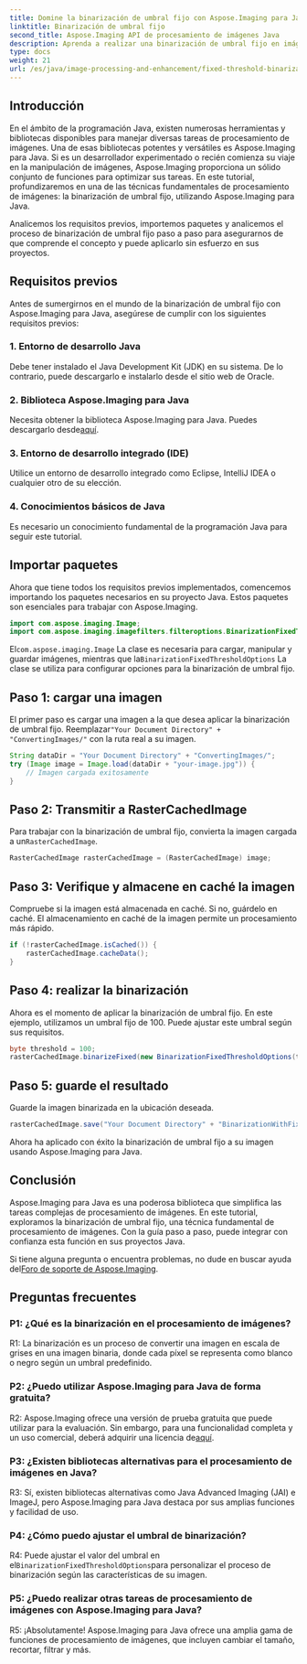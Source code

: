 ```yaml
---
title: Domine la binarización de umbral fijo con Aspose.Imaging para Java
linktitle: Binarización de umbral fijo
second_title: Aspose.Imaging API de procesamiento de imágenes Java
description: Aprenda a realizar una binarización de umbral fijo en imágenes utilizando Aspose.Imaging para Java.
type: docs
weight: 21
url: /es/java/image-processing-and-enhancement/fixed-threshold-binarization/
---
```

## Introducción

En el ámbito de la programación Java, existen numerosas herramientas y bibliotecas disponibles para manejar diversas tareas de procesamiento de imágenes. Una de esas bibliotecas potentes y versátiles es Aspose.Imaging para Java. Si es un desarrollador experimentado o recién comienza su viaje en la manipulación de imágenes, Aspose.Imaging proporciona un sólido conjunto de funciones para optimizar sus tareas. En este tutorial, profundizaremos en una de las técnicas fundamentales de procesamiento de imágenes: la binarización de umbral fijo, utilizando Aspose.Imaging para Java.

Analicemos los requisitos previos, importemos paquetes y analicemos el proceso de binarización de umbral fijo paso a paso para asegurarnos de que comprende el concepto y puede aplicarlo sin esfuerzo en sus proyectos.

## Requisitos previos

Antes de sumergirnos en el mundo de la binarización de umbral fijo con Aspose.Imaging para Java, asegúrese de cumplir con los siguientes requisitos previos:

### 1. Entorno de desarrollo Java

Debe tener instalado el Java Development Kit (JDK) en su sistema. De lo contrario, puede descargarlo e instalarlo desde el sitio web de Oracle.

### 2. Biblioteca Aspose.Imaging para Java

 Necesita obtener la biblioteca Aspose.Imaging para Java. Puedes descargarlo desde[aquí](https://releases.aspose.com/imaging/java/).

### 3. Entorno de desarrollo integrado (IDE)

Utilice un entorno de desarrollo integrado como Eclipse, IntelliJ IDEA o cualquier otro de su elección.

### 4. Conocimientos básicos de Java

Es necesario un conocimiento fundamental de la programación Java para seguir este tutorial.

## Importar paquetes

Ahora que tiene todos los requisitos previos implementados, comencemos importando los paquetes necesarios en su proyecto Java. Estos paquetes son esenciales para trabajar con Aspose.Imaging.

```java
import com.aspose.imaging.Image;
import com.aspose.imaging.imagefilters.filteroptions.BinarizationFixedThresholdOptions;
```

 El`com.aspose.imaging.Image` La clase es necesaria para cargar, manipular y guardar imágenes, mientras que la`BinarizationFixedThresholdOptions` La clase se utiliza para configurar opciones para la binarización de umbral fijo.

## Paso 1: cargar una imagen

 El primer paso es cargar una imagen a la que desea aplicar la binarización de umbral fijo. Reemplazar`"Your Document Directory" + "ConvertingImages/"` con la ruta real a su imagen.

```java
String dataDir = "Your Document Directory" + "ConvertingImages/";
try (Image image = Image.load(dataDir + "your-image.jpg")) {
    // Imagen cargada exitosamente
}
```

## Paso 2: Transmitir a RasterCachedImage

 Para trabajar con la binarización de umbral fijo, convierta la imagen cargada a un`RasterCachedImage`.

```java
RasterCachedImage rasterCachedImage = (RasterCachedImage) image;
```

## Paso 3: Verifique y almacene en caché la imagen

Compruebe si la imagen está almacenada en caché. Si no, guárdelo en caché. El almacenamiento en caché de la imagen permite un procesamiento más rápido.

```java
if (!rasterCachedImage.isCached()) {
    rasterCachedImage.cacheData();
}
```

## Paso 4: realizar la binarización

Ahora es el momento de aplicar la binarización de umbral fijo. En este ejemplo, utilizamos un umbral fijo de 100. Puede ajustar este umbral según sus requisitos.

```java
byte threshold = 100;
rasterCachedImage.binarizeFixed(new BinarizationFixedThresholdOptions(threshold));
```

## Paso 5: guarde el resultado

Guarde la imagen binarizada en la ubicación deseada.

```java
rasterCachedImage.save("Your Document Directory" + "BinarizationWithFixedThreshold_out.jpg");
```

Ahora ha aplicado con éxito la binarización de umbral fijo a su imagen usando Aspose.Imaging para Java.

## Conclusión

Aspose.Imaging para Java es una poderosa biblioteca que simplifica las tareas complejas de procesamiento de imágenes. En este tutorial, exploramos la binarización de umbral fijo, una técnica fundamental de procesamiento de imágenes. Con la guía paso a paso, puede integrar con confianza esta función en sus proyectos Java.

Si tiene alguna pregunta o encuentra problemas, no dude en buscar ayuda del[Foro de soporte de Aspose.Imaging](https://forum.aspose.com/).

## Preguntas frecuentes

### P1: ¿Qué es la binarización en el procesamiento de imágenes?

R1: La binarización es un proceso de convertir una imagen en escala de grises en una imagen binaria, donde cada píxel se representa como blanco o negro según un umbral predefinido.

### P2: ¿Puedo utilizar Aspose.Imaging para Java de forma gratuita?

 R2: Aspose.Imaging ofrece una versión de prueba gratuita que puede utilizar para la evaluación. Sin embargo, para una funcionalidad completa y un uso comercial, deberá adquirir una licencia de[aquí](https://purchase.aspose.com/buy).

### P3: ¿Existen bibliotecas alternativas para el procesamiento de imágenes en Java?

R3: Sí, existen bibliotecas alternativas como Java Advanced Imaging (JAI) e ImageJ, pero Aspose.Imaging para Java destaca por sus amplias funciones y facilidad de uso.

### P4: ¿Cómo puedo ajustar el umbral de binarización?

 R4: Puede ajustar el valor del umbral en el`BinarizationFixedThresholdOptions`para personalizar el proceso de binarización según las características de su imagen.

### P5: ¿Puedo realizar otras tareas de procesamiento de imágenes con Aspose.Imaging para Java?

R5: ¡Absolutamente! Aspose.Imaging para Java ofrece una amplia gama de funciones de procesamiento de imágenes, que incluyen cambiar el tamaño, recortar, filtrar y más.